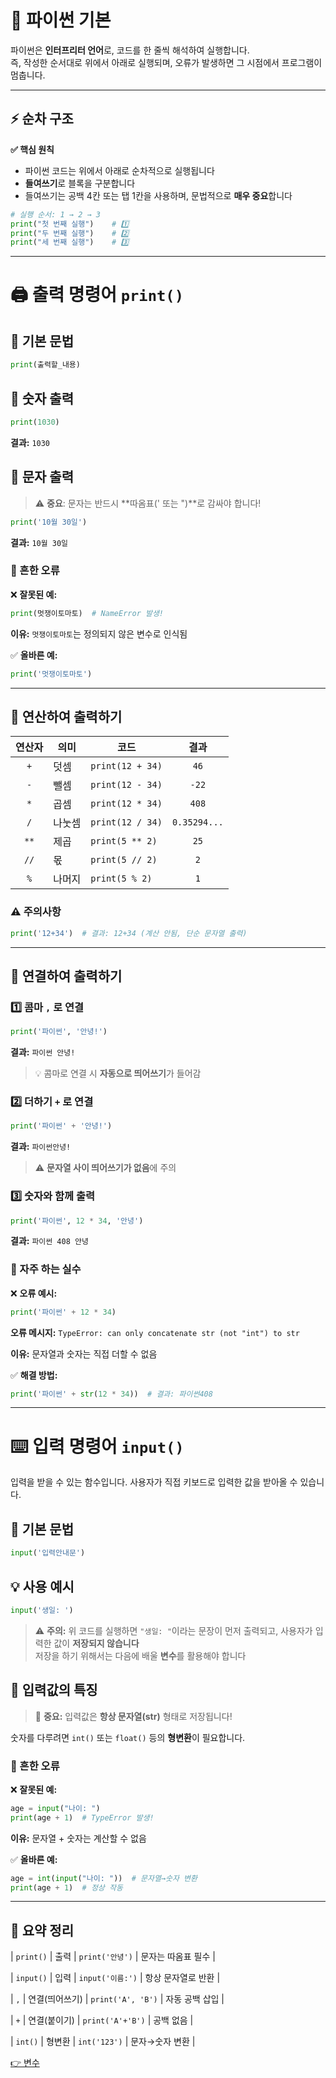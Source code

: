 # 🐍 파이썬 기본

파이썬은 **인터프리터 언어**로, 코드를 한 줄씩 해석하여 실행합니다.  
즉, 작성한 순서대로 위에서 아래로 실행되며, 오류가 발생하면 그 시점에서 프로그램이 멈춥니다.

---

## ⚡ 순차 구조

**✅ 핵심 원칙**
- 파이썬 코드는 위에서 아래로 순차적으로 실행됩니다
- **들여쓰기**로 블록을 구분합니다
- 들여쓰기는 공백 4칸 또는 탭 1칸을 사용하며, 문법적으로 **매우 중요**합니다

```python
# 실행 순서: 1 → 2 → 3
print("첫 번째 실행")    # 1️⃣
print("두 번째 실행")    # 2️⃣  
print("세 번째 실행")    # 3️⃣
```

---

# 🖨️ 출력 명령어 `print()`

## 📝 기본 문법
```python
print(출력할_내용)
```

## 🔢 숫자 출력

```python
print(1030)
```
**결과:** `1030`

## 📝 문자 출력

> ⚠️ **중요**: 문자는 반드시 **따옴표(' 또는 ")**로 감싸야 합니다!

```python
print('10월 30일')
```
**결과:** `10월 30일`

### 🚨 흔한 오류

❌ **잘못된 예:**
```python
print(멋쟁이토마토)  # NameError 발생!
```
**이유:** `멋쟁이토마토`는 정의되지 않은 변수로 인식됨

✅ **올바른 예:**
```python
print('멋쟁이토마토')
```

---

## 🧮 연산하여 출력하기

| 연산자 | 의미 | 코드 | 결과 |
|:------:|------|------|:----:|
| `+` | 덧셈 | `print(12 + 34)` | `46` |
| `-` | 뺄셈 | `print(12 - 34)` | `-22` |
| `*` | 곱셈 | `print(12 * 34)` | `408` |
| `/` | 나눗셈 | `print(12 / 34)` | `0.35294...` |
| `**` | 제곱 | `print(5 ** 2)` | `25` |
| `//` | 몫 | `print(5 // 2)` | `2` |
| `%` | 나머지 | `print(5 % 2)` | `1` |

### ⚠️ 주의사항
```python
print('12+34')  # 결과: 12+34 (계산 안됨, 단순 문자열 출력)
```

---

## 🔗 연결하여 출력하기

### 1️⃣ 콤마 `,` 로 연결

```python
print('파이썬', '안녕!')
```
**결과:** `파이썬 안녕!`

> 💡 콤마로 연결 시 **자동으로 띄어쓰기**가 들어감

### 2️⃣ 더하기 `+` 로 연결

```python
print('파이썬' + '안녕!')
```
**결과:** `파이썬안녕!`

> ⚠️ **문자열 사이 띄어쓰기가 없음**에 주의

### 3️⃣ 숫자와 함께 출력

```python
print('파이썬', 12 * 34, '안녕')
```
**결과:** `파이썬 408 안녕`

### 🚨 자주 하는 실수

❌ **오류 예시:**
```python
print('파이썬' + 12 * 34)
```
**오류 메시지:** `TypeError: can only concatenate str (not "int") to str`

**이유:** 문자열과 숫자는 직접 더할 수 없음

✅ **해결 방법:**
```python
print('파이썬' + str(12 * 34))  # 결과: 파이썬408
```

---

# ⌨️ 입력 명령어 `input()`

입력을 받을 수 있는 함수입니다. 사용자가 직접 키보드로 입력한 값을 받아올 수 있습니다.

## 📝 기본 문법

```python
input('입력안내문')
```

## 💡 사용 예시

```python
input('생일: ')
```

> ⚠️ **주의:** 위 코드를 실행하면 `"생일: "`이라는 문장이 먼저 출력되고, 사용자가 입력한 값이 **저장되지 않습니다**  
> 저장을 하기 위해서는 다음에 배울 **변수**를 활용해야 합니다

## 🔄 입력값의 특징

> 📌 **중요:** 입력값은 **항상 문자열(str)** 형태로 저장됩니다!

숫자를 다루려면 `int()` 또는 `float()` 등의 **형변환**이 필요합니다.

### 🚨 흔한 오류

❌ **잘못된 예:**
```python
age = input("나이: ")
print(age + 1)  # TypeError 발생!
```
**이유:** 문자열 + 숫자는 계산할 수 없음

✅ **올바른 예:**
```python
age = int(input("나이: "))  # 문자열→숫자 변환
print(age + 1)  # 정상 작동
```

---

## 🎯 요약 정리

| `print()` | 출력 | `print('안녕')` | 문자는 따옴표 필수 |

| `input()` | 입력 | `input('이름:')` | 항상 문자열로 반환 |

| `,` | 연결(띄어쓰기) | `print('A', 'B')` | 자동 공백 삽입 |

| `+` | 연결(붙이기) | `print('A'+'B')` | 공백 없음 |

| `int()` | 형변환 | `int('123')` | 문자→숫자 변환 |

[👉 변수](./variable)